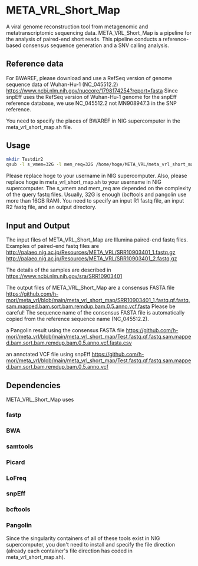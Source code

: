 # META_VRL_Short_Map
A viral genome reconstruction tool from metagenomic and metatranscriptomic sequencing data.
META_VRL_Short_Map is a pipeline for the analysis of paired-end short reads.
This pipeline conducts a reference-based consensus sequence generation and a SNV calling analysis.

## Reference data
For BWAREF, please download and use a RefSeq version of genome sequence data of Wuhan-Hu-1 (NC_045512.2)
https://www.ncbi.nlm.nih.gov/nuccore/1798174254?report=fasta
Since snpEff uses the RefSeq version of Wuhan-Hu-1 genome for the snpEff reference database, we use NC_045512.2 not MN908947.3 in the SNP reference.

You need to specify the places of BWAREF in NIG supercomputer in the meta_vrl_short_map.sh file.

## Usage
```bash
mkdir Testdir2
qsub -l s_vmem=32G -l mem_req=32G /home/hoge/META_VRL/meta_vrl_short_map.sh /home/hoge/SRR10903401_1.fastq /home/hoge/SRR10903401_2.fastq /home/hoge/Testdir2
```
Please replace hoge to your username in NIG supercomputer.
Also, please replace hoge in meta_vrl_short_map.sh to your username in NIG supercomputer.
The s_vmem and mem_req are depended on the complexity of the query fastq files. Usually, 32G is enough (bcftools and pangolin use more than 16GB RAM).
You need to specify an input R1 fastq file, an input R2 fastq file, and an output directory.

## Input and Output
The input files of META_VRL_Short_Map are Illumina paired-end fastq files.
Examples of paired-end fastq files are 
http://palaeo.nig.ac.jp/Resources/META_VRL/SRR10903401_1.fastq.gz
http://palaeo.nig.ac.jp/Resources/META_VRL/SRR10903401_2.fastq.gz

The details of the samples are described in https://www.ncbi.nlm.nih.gov/sra/SRR10903401

The output files of META_VRL_Short_Map are 
a consensus FASTA file https://github.com/h-mori/meta_vrl/blob/main/meta_vrl_short_map/SRR10903401_1.fastq.qf.fastq.sam.mapped.bam.sort.bam.remdup.bam.0.5.anno.vcf.fasta
Please be careful! The sequence name of the consensus FASTA file is automatically copied from the reference sequence name (NC_045512.2).

a Pangolin result using the consensus FASTA file https://github.com/h-mori/meta_vrl/blob/main/meta_vrl_short_map/Test.fastq.qf.fastq.sam.mapped.bam.sort.bam.remdup.bam.0.5.anno.vcf.fasta.csv

an annotated VCF file using snpEff https://github.com/h-mori/meta_vrl/blob/main/meta_vrl_short_map/Test.fastq.qf.fastq.sam.mapped.bam.sort.bam.remdup.bam.0.5.anno.vcf 


## Dependencies
META_VRL_Short_Map uses
### fastp
### BWA
### samtools
### Picard
### LoFreq
### snpEff
### bcftools
### Pangolin

Since the singularity containers of all of these tools exist in NIG supercomputer, you don't need to install and specify the file direction (already each container's file direction has coded in meta_vrl_short_map.sh).

